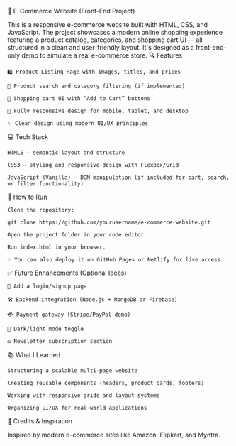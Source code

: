 🛒 E-Commerce Website (Front-End Project)

This is a responsive e-commerce website built with HTML, CSS, and JavaScript. The project showcases a modern online shopping experience featuring a product catalog, categories, and shopping cart UI — all structured in a clean and user-friendly layout. It's designed as a front-end-only demo to simulate a real e-commerce store.
🔍 Features

    🛍️ Product Listing Page with images, titles, and prices

    🔎 Product search and category filtering (if implemented)

    🧺 Shopping cart UI with “Add to Cart” buttons

    📱 Fully responsive design for mobile, tablet, and desktop

    ✨ Clean design using modern UI/UX principles



💻 Tech Stack

    HTML5 – semantic layout and structure

    CSS3 – styling and responsive design with Flexbox/Grid

    JavaScript (Vanilla) – DOM manipulation (if included for cart, search, or filter functionality)

📁 How to Run

    Clone the repository:

    git clone https://github.com/yourusername/e-commerce-website.git

    Open the project folder in your code editor.

    Run index.html in your browser.

    💡 You can also deploy it on GitHub Pages or Netlify for live access.



✅ Future Enhancements (Optional Ideas)

    🔐 Add a login/signup page

    🛠️ Backend integration (Node.js + MongoDB or Firebase)

    💳 Payment gateway (Stripe/PayPal demo)

    🎨 Dark/light mode toggle

    ✉️ Newsletter subscription section

📚 What I Learned

    Structuring a scalable multi-page website

    Creating reusable components (headers, product cards, footers)

    Working with responsive grids and layout systems

    Organizing UI/UX for real-world applications

🙌 Credits & Inspiration

Inspired by modern e-commerce sites like Amazon, Flipkart, and Myntra.
